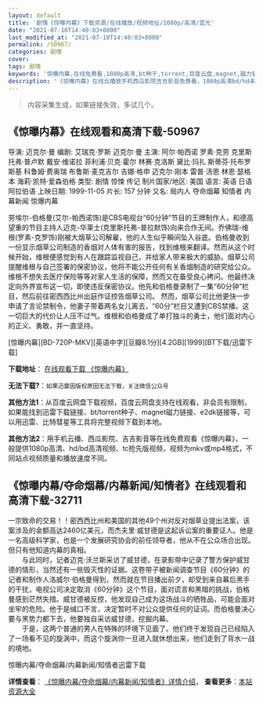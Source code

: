 ```yaml
---
layout: default
title: '剧情《惊曝内幕》下载资源/在线播放/视频地址/1080p/高清/蓝光'
date: "2021-07-10T14:40:03+0800"
last_modified_at: "2021-07-10T14:40:03+0800"
permalink: /50967/
categories: 剧情
cover:
tags: 剧情
keywords: '惊曝内幕,在线免费看,1080p高清,bt种子,torrent,百度云盘,magnet,磁力链,迅雷下载资源'
description: '《惊曝内幕》在线云播放手机西瓜影院吉吉影音免费看，1080p高清bd/hd未删减完整版和tc抢先枪版，mkv/mp4格式，附带bt/torrent种子、magnet/磁力链、百度云盘、网盘资源迅雷下载链接'
---
```


>内容采集生成，如果链接失效，多试几个。


## 《惊曝内幕》在线观看和高清下载-50967

导演: 迈克尔·曼 编剧: 艾瑞克·罗斯 迈克尔·曼 主演: 阿尔·帕西诺 罗素·克劳 克里斯托弗·普卢默 戴安·维诺拉 菲利浦·贝克·霍尔 林赛·克洛斯 黛比·玛扎 斯蒂芬·托布罗斯基 科鲁姆·费奥瑞 布鲁斯·麦克吉尔 吉娜·格申 迈克尔·刚本 雷普·汤恩 林恩·瑟格本 海莉·凯特·爱森伯格 类型: 剧情 惊悚 传记 制片国家/地区: 美国 语言: 英语 日语 阿拉伯语 上映日期: 1999-11-05 片长: 157 分钟 又名: 局内人 夺命烟幕 知情者 内幕新闻 惊爆内幕

劳埃尔-伯格曼(艾尔-帕西诺饰)是CBS电视台“60分钟”节目的王牌制作人，和德高望重的节目主持人迈克-华莱士(克里斯托弗-普拉默饰)向来合作无间。乔佛瑞-维根(罗素-克罗饰)刚被大烟草公司解雇，他的人生似乎瞬间坠入谷底。伯格曼收到一份显示烟草公司制造的香烟对人体有害的报告，找到维根来翻译。然而从这个时候开始，维根便感觉到有人在跟踪监视自己，并给家人带来极大的威胁。烟草公司提醒维根与自己签署的保密协议，他将不能公开任何有关香烟制造的研究给公众。维根不想失去医疗保险等等对家人生活的保障，然而又在备受良心拷问。他最终决定向外界宣布这一切，即使违反保密协议。他先和伯格曼录制了一集“60分钟”栏目，然后前往密西西比州出庭作证控告烟草公司。 然而，烟草公司比他更快一步申请了言论禁制令，他妻子带着两名女儿离去，“60分”栏目又遭到CBS禁播。这一切巨大的代价让人压不过气。维根和伯格曼成了单打独斗的勇士，他们面对内心的正义、勇敢，并一直坚持。


[惊曝内幕][BD-720P-MKV][英语中字][豆瓣8.1分][4.2GB][1999][BT下载/迅雷下载]

**下载地址**： [在线观看下载 《惊曝内幕》](https://www.btdx8.com/torrent/the_insider_1999.html) 


**无法下载?**：`如果迅雷因版权原因无法下载，关注微信公众号 `

**其他方法1**：从百度云网盘下载视频，百度云网盘支持在线观看，非会员有限制，如果能找到迅雷下载链接、bt/torrent种子、magnet磁力链接、e2dk链接等，可以用迅雷、比特彗星等工具将完整视频下载到本地。

**其他方法2**：用手机云播、西瓜影院、吉吉影音等在线免费观看《惊曝内幕》，一般提供1080p高清、hd/bd高清视频、tc抢先版视频，视频为mkv或mp4格式，不同站点视频质量和播放速度不同。


## 《惊曝内幕/夺命烟幕/内幕新闻/知情者》在线观看和高清下载-32711

一宗致命的交易！！密西西比州和美国的其他49个州对反对烟草业提出法案，该案涉及的金额高达2460亿美元，而杰夫里·威甘德是这起诉讼案的重要证人。他是一名高级科学家，也是一个发展研究协会的前任领导者，他从不在公众场合出现。但只有他知道内幕的真相。<br />　　与此同时，记者迈克&middot;沃兰斯采访了威甘德，在录影带中记录了警方保护威甘德的情形，当然还有一些毁灭性的证据。这卷带子被新闻调查节目《60分钟》的记者和制作人洛威尔·伯格曼得到，然而就在节目播出前夕，却受到来自幕后黑手的干扰，电视公司决定取消《60分钟》这个节目，面对谎言和黑暗的挑战，伯格曼感到茫然失措。威甘德被反控，他发现自己成为这场战斗的牺牲品，可能会面对坐牢的危险。他于是缄口不言，决定暂时不对公众提供任何的证词。而伯格曼决心要与黑势力都下去，他要独自采访威甘德，挖掘内幕。<br />　　于是，这两个普通的男人在特殊的环境下见面了。他们终于发现自己已经陷入了一场看不见的旋涡中，而这个旋涡你一旦进入就休想出来，他们走到了背水一战的境地。</p>


惊曝内幕/夺命烟幕/内幕新闻/知情者迅雷下载

**详情查看**： [《惊曝内幕/夺命烟幕/内幕新闻/知情者》详情介绍](/movie/32711/)， **查看更多**：[本站资源大全](/movie/t/all/)

